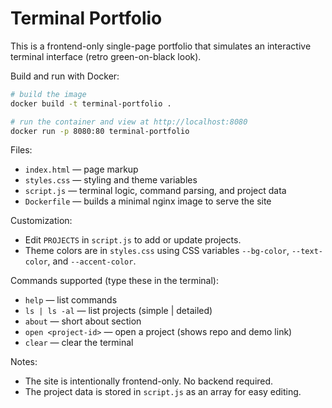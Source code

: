 # Terminal Portfolio

This is a frontend-only single-page portfolio that simulates an interactive terminal interface (retro green-on-black look).

Build and run with Docker:

```bash
# build the image
docker build -t terminal-portfolio .

# run the container and view at http://localhost:8080
docker run -p 8080:80 terminal-portfolio
```

Files:

- `index.html` — page markup
- `styles.css` — styling and theme variables
- `script.js` — terminal logic, command parsing, and project data
- `Dockerfile` — builds a minimal nginx image to serve the site

Customization:

- Edit `PROJECTS` in `script.js` to add or update projects.
- Theme colors are in `styles.css` using CSS variables `--bg-color`, `--text-color`, and `--accent-color`.

Commands supported (type these in the terminal):

- `help` — list commands
- `ls | ls -al` — list projects (simple | detailed)
- `about` — short about section
- `open <project-id>` — open a project (shows repo and demo link)
- `clear` — clear the terminal

Notes:

- The site is intentionally frontend-only. No backend required.
- The project data is stored in `script.js` as an array for easy editing.
